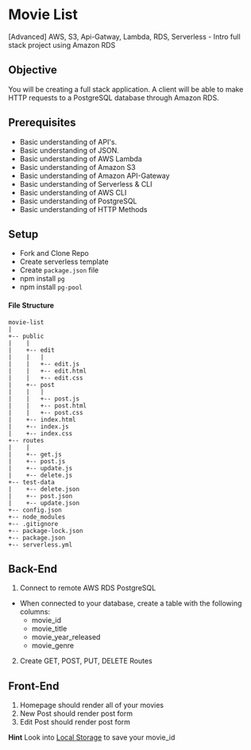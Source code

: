 # Movie List

[Advanced] AWS, S3, Api-Gatway, Lambda, RDS, Serverless - Intro full stack project using Amazon RDS

## Objective
You will be creating a full stack application. A client will be able to make HTTP requests to a PostgreSQL database through Amazon RDS.

## Prerequisites
- Basic understanding of API's.
- Basic understanding of JSON.
- Basic understanding of AWS Lambda
- Basic understanding of Amazon S3
- Basic understanding of Amazon API-Gateway
- Basic understanding of Serverless & CLI
- Basic understanding of AWS CLI
- Basic understanding of PostgreSQL
- Basic understanding of HTTP Methods

## Setup
- Fork and Clone Repo
- Create serverless template 
- Create `package.json` file
- npm install `pg`
- npm install `pg-pool`


#### File Structure 
```
movie-list
|
+-- public
|    |
|    +-- edit
|    |   |
|    |   +-- edit.js
|    |   +-- edit.html
|    |   +-- edit.css
|    +-- post
|    |   |
|    |   +-- post.js
|    |   +-- post.html
|    |   +-- post.css
|    +-- index.html
|    +-- index.js
|    +-- index.css
+-- routes
|    |
|    +-- get.js
|    +-- post.js
|    +-- update.js
|    +-- delete.js
+-- test-data
|    +-- delete.json
|    +-- post.json
|    +-- update.json
+-- config.json
+-- node_modules
+-- .gitignore
+-- package-lock.json
+-- package.json
+-- serverless.yml
```

## Back-End
1. Connect to remote AWS RDS PostgreSQL 
- When connected to your database, create a table with the following columns:
  - movie_id
  - movie_title
  - movie_year_released
  - movie_genre
 
 2. Create GET, POST, PUT, DELETE Routes
 
 ## Front-End
 1. Homepage should render all of your movies
 2. New Post should render post form
 3. Edit Post should render post form 
 
 **Hint** Look into [Local Storage](https://github.com/junior-devleague/local-storage-demo) to save your movie_id 
 

